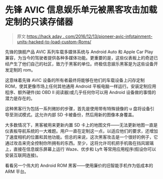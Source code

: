 # 先锋 AVIC 信息娱乐单元被黑客攻击加载定制的只读存储器

> 原文:[https://hack aday . com/2016/12/13/pioneer-avic-infotainment-units-hacked-to-load-custom-Roms/](https://hackaday.com/2016/12/13/pioneer-avic-infotainment-units-hacked-to-load-custom-roms/)

先锋的旗舰产品 AVIC 系列车载多媒体系统与 Android Auto 和 Apple Car Play 兼容，为当今的驾驶者提供各种多媒体功能。更重要的是，这些仪表板上的奇迹已经产生了他们自己的社区，致力于黑客的单位。终极信息娱乐黑客是为这些设备开发定制的 rom。

这意味着先锋 AVIC 设备的所有者最终将能够在他们的车载设备上闪存定制 ROM，使其更像市场上任何其他通用 Android 平板电脑一样运行。安装定制应用程序、额外硬件(如 OBD II 阅读器)或几乎任何你可以用 Android 设备做的事情的潜力是存在的。

这种黑客行为包括一系列微妙的步骤，首先是使用带有特殊镜像的 u 盘将设备引导至测试模式。这允许内部 SD 卡被备份，然后用新的图像本身覆盖。

大多数情况下，黑客被用来更新内置 SD 卡上的地图文件——无法更新地图一直是仪表板导航系统的一大难题。用户一直在定制这一点，以适应他们的要求，还增加了速度相机的位置和其他功能。但总的来说，这次黑客攻击是一个很好的例子，它通过攻击来完全控制你所拥有的东西。至少，这将允许司机把手机吸在挡风玻璃上，直接在信息娱乐屏幕上运行 Waze、优步和 Lyft 等常用应用程序(假设你可以安装互联网连接)。

看看另一个伟大的 Android ROM 黑客——使用廉价的旧智能手机作为低成本的 ARM 平台。